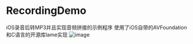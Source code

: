 # RecordingDemo
iOS录音后转MP3并且实现音频拼接的示例程序
使用了iOS自带的AVFoundation和C语言的开源库lame实现
![image](https://github.com/CharmingLee/TestxUtils/blob/master/image/Screenshot_2015-06-25-09-29-37.png)